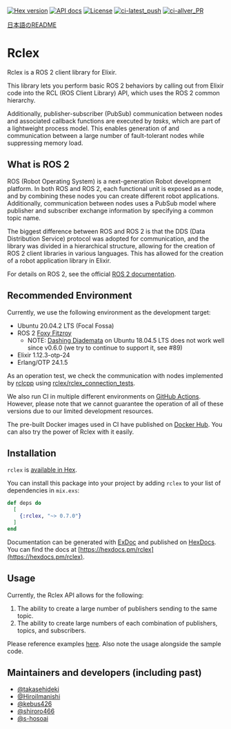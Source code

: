 [![Hex version](https://img.shields.io/hexpm/v/rclex.svg "Hex version")](https://hex.pm/packages/rclex)
[![API docs](https://img.shields.io/hexpm/v/rclex.svg?label=hexdocs "API docs")](https://hexdocs.pm/rclex/readme.html)
[![License](https://img.shields.io/hexpm/l/rclex.svg)](https://github.com/rclex/rclex/blob/main/LICENSE)
[![ci-latest_push](https://github.com/rclex/rclex/actions/workflows/ci_latest.yml/badge.svg)](https://github.com/rclex/rclex/actions/workflows/ci_latest.yml)
[![ci-allver_PR](https://github.com/rclex/rclex/actions/workflows/ci_allver.yml/badge.svg)](https://github.com/rclex/rclex/actions/workflows/ci_allver.yml)

[日本語のREADME](README_ja.md)

# Rclex

Rclex is a ROS 2 client library for Elixir.

This library lets you perform basic ROS 2 behaviors by calling out from Elixir code into the RCL (ROS Client Library) API, which
uses the ROS 2 common hierarchy.

Additionally, publisher-subscriber (PubSub) communication between nodes and associated callback functions are executed by *tasks*,
which are part of a lightweight process model. This enables generation of and communication between a large number of fault-tolerant
nodes while suppressing memory load.

## What is ROS 2

ROS (Robot Operating System) is a next-generation Robot development platform. In both ROS and ROS 2, each functional
unit is exposed as a node, and by combining these nodes you can create different robot applications. Additionally,
communication between nodes uses a PubSub model where publisher and subscriber exchange information by specifying a
common topic name.

The biggest difference between ROS and ROS 2 is that the DDS (Data Distribution Service) protocol was adopted for
communication, and the library was divided in a hierarchical structure, allowing for the creation of ROS 2 client
libraries in various languages. This has allowed for the creation of a robot application library in Elixir.

For details on ROS 2, see the official [ROS 2 documentation](https://index.ros.org/doc/ros2/).

## Recommended Environment

Currently, we use the following environment as the development target:

- Ubuntu 20.04.2 LTS (Focal Fossa)
- ROS 2 [Foxy Fitzroy](https://docs.ros.org/en/foxy/Releases/Release-Foxy-Fitzroy.html)
  - NOTE: [Dashing Diademata](https://index.ros.org/doc/ros2/Releases/Release-Dashing-Diademata/) on Ubuntu 18.04.5 LTS does not work well since v0.6.0 (we try to continue to support it, see #89)
- Elixir 1.12.3-otp-24
- Erlang/OTP 24.1.5

As an operation test, we check the communication with nodes implemented by [rclcpp](https://github.com/ros2/rclcpp) using [rclex/rclex_connection_tests](https://github.com/rclex/rclex_connection_tests).

We also run CI in multiple different environments on [GitHub Actions](https://github.com/rclex/rclex/actions). 
However, please note that we cannot guarantee the operation of all of these versions due to our limited development resources.

The pre-built Docker images used in CI have published on [Docker Hub](https://hub.docker.com/r/rclex/rclex_docker).
You can also try the power of Rclex with it easily.

## Installation

`rclex` is [available in Hex](https://hex.pm/docs/publish).

You can install this package into your project
by adding `rclex` to your list of dependencies in `mix.exs`:

```elixir
def deps do
  [
    {:rclex, "~> 0.7.0"}
  ]
end
```

Documentation can be generated with [ExDoc](https://github.com/elixir-lang/ex_doc)
and published on [HexDocs](https://hexdocs.pm).  
You can find the docs at [https://hexdocs.pm/rclex](https://hexdocs.pm/rclex).

## Usage

Currently, the Rclex API allows for the following:

1. The ability to create a large number of publishers sending to the same topic.
2. The ability to create large numbers of each combination of publishers, topics, and subscribers.

Please reference examples [here](https://github.com/rclex/rclex_examples). Also note the usage alongside the sample code.

## Maintainers and developers (including past)

- [@takasehideki](https://github.com/takasehideki)
- [@HiroiImanishi](https://github.com/HiroiImanishi)
- [@kebus426](https://github.com/kebus426)
- [@shiroro466](https://github.com/shiroro466)
- [@s-hosoai](https://github.com/s-hosoai)
